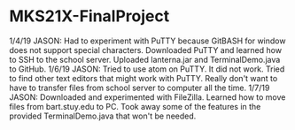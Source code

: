 # MKS21X-FinalProject
1/4/19
JASON: Had to experiment with PuTTY because GitBASH for window does not support special characters. Downloaded PuTTY and learned how to SSH to the school server. Uploaded lanterna.jar and TerminalDemo.java to GitHub.
1/6/19
JASON: Tried to use atom on PuTTY. It did not work. Tried to find other text editors that might work with PuTTY. Really don't want to have to transfer files from school server to computer all the time.
1/7/19
JASON: Downloaded and experimented with FileZilla. Learned how to move files from bart.stuy.edu to PC. Took away some of the features in the provided TerminalDemo.java that won't be needed.
